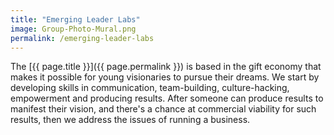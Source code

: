 ```yaml
---
title: "Emerging Leader Labs"
image: Group-Photo-Mural.png
permalink: /emerging-leader-labs
---
```

The [{{ page.title }}]({{ page.permalink }}) is based in the gift economy that makes it possible for young visionaries to pursue their dreams. We start by developing skills in communication, team-building, culture-hacking, empowerment and producing results. After someone can produce results to manifest their vision, and there's a chance at commercial viability for such results, then we address the issues of running a business.
